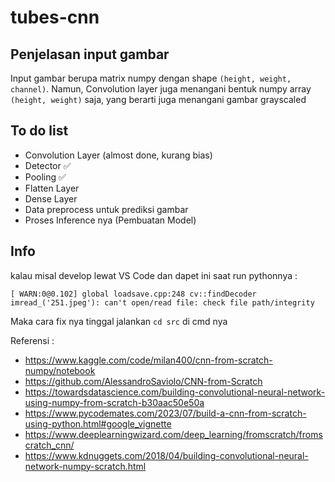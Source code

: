 # tubes-cnn

## Penjelasan input gambar
Input gambar berupa matrix numpy dengan shape `(height, weight, channel)`. Namun, Convolution layer juga menangani bentuk numpy array `(height, weight)` saja, yang berarti juga menangani gambar grayscaled

## To do list
- Convolution Layer (almost done, kurang bias)
- Detector ✅
- Pooling ✅
- Flatten Layer 
- Dense Layer
- Data preprocess untuk prediksi gambar
- Proses Inference nya (Pembuatan Model)

## Info
kalau misal develop lewat VS Code dan dapet ini saat run pythonnya :
```
[ WARN:0@0.102] global loadsave.cpp:248 cv::findDecoder imread_('251.jpeg'): can't open/read file: check file path/integrity
```
Maka cara fix nya tinggal jalankan `cd src` di cmd nya

Referensi : 
- https://www.kaggle.com/code/milan400/cnn-from-scratch-numpy/notebook
- https://github.com/AlessandroSaviolo/CNN-from-Scratch
- https://towardsdatascience.com/building-convolutional-neural-network-using-numpy-from-scratch-b30aac50e50a
- https://www.pycodemates.com/2023/07/build-a-cnn-from-scratch-using-python.html#google_vignette
- https://www.deeplearningwizard.com/deep_learning/fromscratch/fromscratch_cnn/
- https://www.kdnuggets.com/2018/04/building-convolutional-neural-network-numpy-scratch.html
